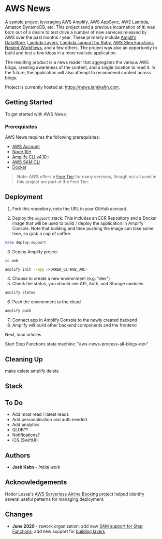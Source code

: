 # AWS News

A sample project leveraging AWS Amplify, AWS AppSync, AWS Lambda, Amazon DynamoDB, etc. This project (and a previous incarnation of it) was born out of a desire to test drive a number of new services released by AWS over the past months / year. These primarily include [Amplify DataStore](https://aws-amplify.github.io/docs/js/datastore), [Lambda Layers](https://docs.aws.amazon.com/lambda/latest/dg/configuration-layers.html), [Lambda support for Ruby](https://docs.aws.amazon.com/lambda/latest/dg//lambda-ruby.html), [AWS Step Functions Nested Workflows](https://aws.amazon.com/about-aws/whats-new/2019/08/aws-step-function-adds-support-for-nested-workflows/), and a few others. The project was also an opportunity to build and test a few ideas in a more realistic application.

The resulting product is a news reader that aggregates the various AWS blogs, creating awareness of the content, and a single location to read it. In the future, the application will also attempt to recommend content across blogs.

Project is currently hosted at: https://news.iamjkahn.com.

## Getting Started

To get started with AWS News:

### Prerequisites

AWS News requires the following prerequisites:

* [AWS Account](https://aws.amazon.com/account/)
* [Node 10+](https://nodejs.org/en/download/)
* [Amplify CLI v4.10+](https://aws-amplify.github.io/docs/cli-toolchain/quickstart#quickstart)
* [AWS SAM CLI](https://docs.aws.amazon.com/serverless-application-model/latest/developerguide/serverless-sam-cli-install.html)
* [Docker](https://docs.docker.com/install/)

> Note: AWS offers a [Free Tier](https://aws.amazon.com/free/) for many services, though not all used in this project are part of the Free Tier.

## Deployment

1. Fork this repository, note the URL in your GitHub account.

2. Deploy the `support` stack. This includes an ECR Repository and a Docker image that will be used to build / deploy the application in Amplify Console. Note that building and then pushing the image can take some time, so grab a cup of coffee.

  ``` bash
  make deploy.support
  ```

3. Deploy Amplify project
  ``` bash
  cd web

  amplify init --app <FORKED_GITHUB_URL>
  ```
4. Choose to create a new environment (e.g. "dev")
5. Check the status, you should see API, Auth, and Storage modules:
  ``` bash
  amplify status
  ```
6. Push the environment to the cloud
  ``` bash
  amplify push
  ```
7. Connect app in Amplify Console to the newly created backend
8. Amplify will build other backend components and the frontend

Next, load articles


Start Step Functions state machine: "aws-news-process-all-blogs-dev"




## Cleaning Up

make delete
amplify delete


## Stack


## To Do

* Add most read / latest reads
* Add personalization and auth needed
* Add analytics
* QLDB??
* Notifications?
* iOS (SwiftUI)

## Authors

* **Josh Kahn** - *Initial work*

## Acknowledgements

Heitor Lessa's [AWS Serverless Airline Booking](https://github.com/aws-samples/aws-serverless-airline-booking) project helped identify several useful patterns for managing deployment.

## Changes

* **June 2020** - rework organization; add new [SAM support for Step Functions](https://aws.amazon.com/blogs/compute/simplifying-application-orchestration-with-aws-step-functions-and-aws-sam/); add new support for [building layers](https://docs.aws.amazon.com/serverless-application-model/latest/developerguide/building-layers.html)